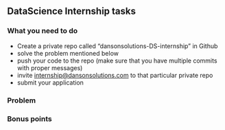 
## DataScience Internship tasks
###  What you need to do
* Create a private repo called “dansonsolutions-DS-internship” in Github
* solve the problem mentioned below
* push your code to the repo (make sure that you have multiple commits with proper messages)
* invite internship@dansonsolutions.com to that particular private repo
* submit your application

### Problem

### Bonus points
